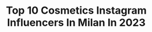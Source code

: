 ---
title: Top 10 Cosmetics Instagram Influencers In Milan In 2023
description: >-
  Find top cosmetics Instagram influencers in Milan in 2023. Most popular hashtags: #makeuptutorial #makeup #beauty #undiscovered.
platform: Instagram
hits: 92
text_top: Analyze the most popular Instagram influencers on inBeat.
text_bottom: Our database has 92 Instagram influencers like this in Milan, Italy for you to contact.
profiles:
  - username: "thegabriellealvarez"
    fullname: >-
      midnight_weirdo
    bio: >-
      Gabi Alvarez MUA + Photog 📩 gabrielle.alvarez3@gmail.com 📍LA + will travel
    location: "Italy"
    followers: 30090
    engagement: 519
    commentsToLikes: 0.062307
    id: ck0tv4vss9y080i1960y4spo5
    verified: false
    hashtags: "#glowbyauric, #triochrome, #auric, #ambientlux"
  - username: "porziacarlone"
    fullname: >-
      Porzia Carlone
    bio: >-
      ❤️ Porzia | Content Creator 💋 💄 Make up / Skincare 💆‍♀️ @sheinofficial 15% 👉🏻 Q2Porzia For collab or pr ➡️ porziacarl1988@gmail.com
    location: "Italy"
    followers: 7631
    engagement: 820
    commentsToLikes: 0.168139
    id: ckaouniqt11nt0i78ywy1zyl9
    verified: false
    hashtags: "#catrice, #gifted, #reels, #glammakeuplook"
  - username: "aly_makeup_"
    fullname: >-
      𝓐𝓵𝓲𝓬𝓮 💄 𝓑𝓮𝓪𝓾𝓽𝔂 𝓵𝓸𝓿𝓮𝓻💄
    bio: >-
      •#️⃣ #alymakeup •makeup artist/lover💄 •TOP 30 NYX F. AWARDS 2019 •✉️PRContact: alymakeup20081@gmail.com •D.CODE SIGMA: Alymakeup 10% •🇮🇹 MY YOUTUBE
    location: "Italy"
    followers: 7953
    engagement: 618
    commentsToLikes: 0.108302
    id: ck8tda59n2iro0j7826ecefl1
    verified: false
    hashtags: "#blendingeyeshadows, #abibybox, #meritocracyforbeauty, #beautygirl"
  - username: "dalisiads"
    fullname: >-
      🎀Dalisia🎀
    bio: >-
      Founder of @andalisia_fashionjewels #crativegirl 🌹🤍🧚‍♀️ ♎️ #havecourageandbekind👑 Graduated in Design della Moda👩‍🎓 I was born romantic and dreamer🎀
    location: "Italy"
    followers: 40170
    engagement: 163
    commentsToLikes: 0.146921
    id: ck5hceqzohoxh0i11b8vvvatw
    verified: false
    hashtags: "#shein, #sheinblackfriday, #nataleinarrivo, #igcollaborations"
  - username: "lulysmakeupbeauty"
    fullname: >-
      •LUCIA•💄
    bio: >-
      💄BEAUTY CONTENT CREATOR 🇮🇹 Italy 📦COLLABORATION lulysmakeupbeauty@libero.it 🎥NEW VIDEO🔽
    location: "Italy"
    followers: 7675
    engagement: 596
    commentsToLikes: 0.220700
    id: ck14lgxi4um520i1951rcu4ib
    verified: false
    hashtags: "#catricecosmetics, #testandtell, #meritocracyforbeauty, #video"
  - username: "elenapiink"
    fullname: >-
      Elena
    bio: >-
      Per info DM Cosmetic Dentist 📍Milan
    location: "Italy"
    followers: 46004
    engagement: 116
    commentsToLikes: 0.075912
    id: ckapcbmjq35wc0i789992n4ea
    verified: false
    hashtags: "#milano, #ootdmilano, #thesquaremilano, #outfit"
  - username: "miss.mrj"
    fullname: >-
      miss.mrj
    bio: >-
      🇮🇹 Influencer📲digital creator🌎GlobeTrotter💉nurse👩‍🔬 💌 maria.mrj2@gmail.com 📍Matera-Milano-Torino ♻️💚Eco warrior 🧖🏻‍♀️wellness🛍️home&lifestyle🍰food
    location: "Italy"
    followers: 22121
    engagement: 151
    commentsToLikes: 0.139292
    id: ckap0fnqsq2fx0i78r73wi0iu
    verified: false
    hashtags: "#ambassador, #beautyroutine, #relax, #model"
  - username: "_federicaiacono"
    fullname: >-
      🎀Fᴇᴅᴇʀɪᴄᴀ🎀😎
    bio: >-
      •22y old,Ischia,Italy 🇮🇹 •Fashion lover / Beauty blogger💄👒 •Collab --> DM o E-mail📩 ~I M P A R A A D A R T I T E M P O~☘️
    location: "Italy"
    followers: 45928
    engagement: 76
    commentsToLikes: 0.263070
    id: ckapa9s46vazg0i788mppepjz
    verified: false
    hashtags: "#followme, #italy, #myself, #model"
  - username: "make_in_paris"
    fullname: >-
      Elena Parise
    bio: >-
      🇮🇹 Italy, Veneto 💄Freelancer MUA & Trainer 📸Content creator 💌Collab: elena.parise@makeinparis.it ⬇️Youtube:
    location: "Italy"
    followers: 9964
    engagement: 446
    commentsToLikes: 0.146069
    id: ck15sskesem4l0i19evi47t2o
    verified: false
    hashtags: "#makeupinspo, #italianmua, #colorfulmakeup, #glammakeup"
  - username: "reginainneverland"
    fullname: >-
      Regina Azizova
    bio: >-
      🎨Professional #makeupartist & #makeuptrainer ▪️CORSI collettivi o individuali ⬇️ 📞chiama/whatsapp +39 351 700 7277
    location: "Italy"
    followers: 24075
    engagement: 351
    commentsToLikes: 0.060796
    id: ck5hsczj9we540i11obvenlvu
    verified: false
    hashtags: "#makeuptransformation, #reginainneverland, #makeupartist, #trucconaturale"
---